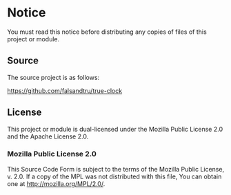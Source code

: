 # Notice

You must read this notice before distributing any copies of files of this project or module.

## Source

The source project is as follows:

https://github.com/falsandtru/true-clock

## License

This project or module is dual-licensed under the Mozilla Public License 2.0 and the Apache License 2.0.

### Mozilla Public License 2.0

This Source Code Form is subject to the terms of the Mozilla Public License, v. 2.0. If a copy of the MPL was not distributed with this file, You can obtain one at http://mozilla.org/MPL/2.0/.
